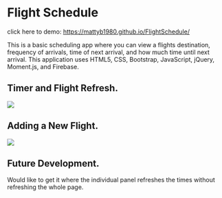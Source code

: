 # Flight Schedule

click here to demo: https://mattyb1980.github.io/FlightSchedule/

This is a basic scheduling app where you can view a flights destination, frequency of arrivals, time of next arrival, and how much time until next arrival.
This application uses HTML5, CSS, Bootstrap, JavaScript, jQuery, Moment.js, and Firebase.

## Timer and Flight Refresh.
<img src="https://github.com/mattyb1980/week-4-game/blob/master/assets/readme/timer_refresh.gif">

## Adding a New Flight.
<img src="https://github.com/mattyb1980/week-4-game/blob/master/assets/readme/add_flight.gif">

## Future Development.

Would like to get it where the individual panel refreshes the times without refreshing the whole page.